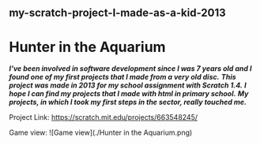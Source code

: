 ## my-scratch-project-I-made-as-a-kid-2013
# Hunter in the Aquarium

**_I've been involved in software development since I was 7 years old and I found one of my first projects that I made from a very old disc._**
**_This project was made in 2013 for my school assignment with Scratch 1.4._**
**_I hope I can find my projects that I made with html in primary school._**
**_My projects, in which I took my first steps in the sector, really touched me._**

Project Link: https://scratch.mit.edu/projects/663548245/

Game view:
![Game view](./Hunter in the Aquarium.png)
